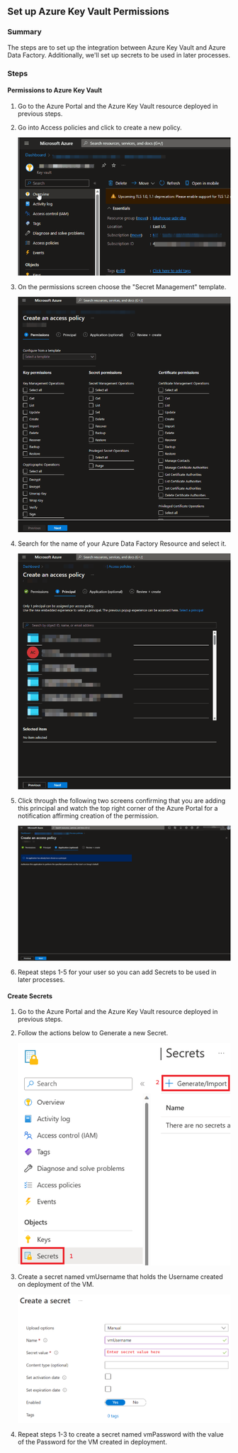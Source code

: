 ## Set up Azure Key Vault Permissions
### Summary
The steps are to set up the integration between Azure Key Vault and Azure Data Factory. Additionally, we'll set up secrets to be used in later processes.

### Steps
#### Permissions to Azure Key Vault
1) Go to the Azure Portal and the Azure Key Vault resource deployed in previous steps.
2) Go into Access policies and click to create a new policy.

    ![](./images/createAccessPolicy01.gif)

3) On the permissions screen choose the "Secret Management" template.

    ![](./images/createAccessPolicy02.gif)

4) Search for the name of your Azure Data Factory Resource and select it.

    ![](./images/createAccessPolicy03.gif)

5) Click through the following two screens confirming that you are adding this principal and watch the top right corner of the Azure Portal for a notification affirming creation  of the permission.

    ![](./images/createAccessPolicy04.gif)

6) Repeat steps 1-5 for your user so you can add Secrets to be used in later processes.

#### Create Secrets 
1) Go to the Azure Portal and the Azure Key Vault resource deployed in previous steps.
2) Follow the actions below to Generate a new Secret.

    ![](./images/addSecret01.png)

3) Create a secret named vmUsername that holds the Username created on deployment of the VM.

    ![](./images/addSecret02.png)

4) Repeat steps 1-3 to create a secret named vmPassword with the value of the Password for the VM created in deployment.